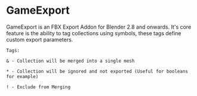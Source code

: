 # GameExport

GameExport is an FBX Export Addon for Blender 2.8 and onwards. It's core feature is the ability to tag collections using symbols, these tags define custom export parameters. 

```
Tags:

& - Collection will be merged into a single mesh

* - Collection will be ignored and not exported (Useful for booleans for example)

! - Exclude from Merging
